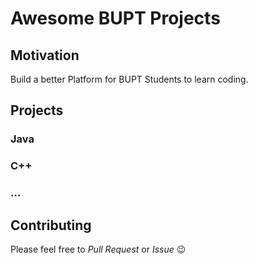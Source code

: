 ﻿# Awesome BUPT Projects

## Motivation

Build a better Platform for BUPT Students to learn coding.

## Projects

### Java

### C++

### ...

## Contributing

Please feel free to *Pull Request* or *Issue* 😉